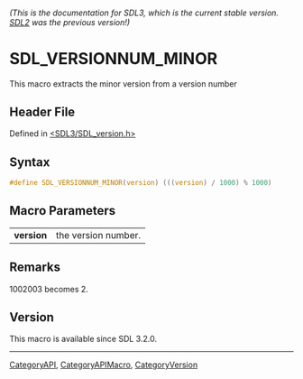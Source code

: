 ###### (This is the documentation for SDL3, which is the current stable version. [SDL2](https://wiki.libsdl.org/SDL2/) was the previous version!)
# SDL_VERSIONNUM_MINOR

This macro extracts the minor version from a version number

## Header File

Defined in [<SDL3/SDL_version.h>](https://github.com/libsdl-org/SDL/blob/main/include/SDL3/SDL_version.h)

## Syntax

```c
#define SDL_VERSIONNUM_MINOR(version) (((version) / 1000) % 1000)
```

## Macro Parameters

|             |                     |
| ----------- | ------------------- |
| **version** | the version number. |

## Remarks

1002003 becomes 2.

## Version

This macro is available since SDL 3.2.0.

----
[CategoryAPI](CategoryAPI), [CategoryAPIMacro](CategoryAPIMacro), [CategoryVersion](CategoryVersion)

